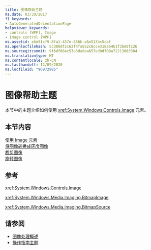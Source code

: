 ```yaml
---
title: 图像帮助主题
ms.date: 03/30/2017
f1_keywords:
- AutoGeneratedOrientationPage
helpviewer_keywords:
- controls [WPF], Image
- Image control [WPF]
ms.assetid: e6e51cf9-8fa1-457e-856b-a5e513bc5caf
ms.openlocfilehash: 5c300df2c63f4fa852c8cce318a5461f3be5f226
ms.sourcegitcommit: 9f6df084c53a3da0ea657ed0d708a72213683084
ms.translationtype: MT
ms.contentlocale: zh-CN
ms.lasthandoff: 12/09/2020
ms.locfileid: "96972985"
---
```

# <a name="image-how-to-topics"></a>图像帮助主题
本节中的主题介绍如何使用 <xref:System.Windows.Controls.Image> 元素。  
  
## <a name="in-this-section"></a>本节内容  
 [使用 Image 元素](how-to-use-the-image-element.md)  
  [将图像转换成灰度图像](how-to-convert-an-image-to-greyscale.md)  
  [裁剪图像](how-to-crop-an-image.md)  
  [旋转图像](how-to-rotate-an-image.md)  
  
## <a name="reference"></a>参考  
 <xref:System.Windows.Controls.Image>  
  
 <xref:System.Windows.Media.Imaging.BitmapImage>  
  
 <xref:System.Windows.Media.Imaging.BitmapSource>  
  
## <a name="see-also"></a>请参阅

- [图像处理概述](../graphics-multimedia/imaging-overview.md)
- [操作指南主题](../graphics-multimedia/imaging-how-to-topics.md)
